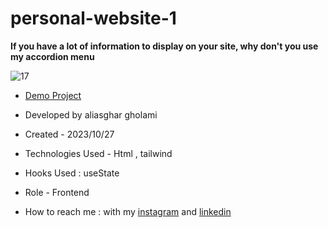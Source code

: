 # personal-website-1

**If you have a lot of information to display on your site, why don't you use my accordion menu**

![17](https://github.com/aliasghardev/personal-website-1/assets/144837096/a404da8b-c732-4b06-8079-385644ee0e3e)

- [Demo Project](https://aliasghardev.github.io/personal-website-1/)

- Developed by aliasghar gholami

- Created - 2023/10/27

- Technologies Used - Html , tailwind

- Hooks Used : useState 

- Role - Frontend

- How to reach me : with my [instagram](https://www.instagram.com/aliasghar.gholami_dev) and [linkedin](https://www.linkedin.com/in/aliasghar-gholami-a1229a290)
